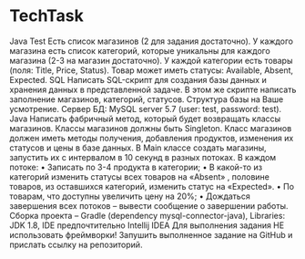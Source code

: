 # TechTask
Java Test
Есть список магазинов (2 для задания достаточно). У каждого магазина есть список категорий, которые
уникальны для каждого магазина (2-3 на магазин достаточно). У каждой категории есть товары (поля: Title,
Price, Status). Товар может иметь статусы: Available, Absent, Expected.
SQL
Написать SQL-скрипт для создания базы данных и хранения данных в представленной задаче. В этом
же скрипте написать заполнение магазинов, категорий, статусов. Структура базы на Ваше усмотрение.
Сервер БД: MySQL server 5.7 (user: test, password: test).
Java
Написать фабричный метод, который будет возвращать классы магазинов. Классы магазинов должны
быть Singleton. Класс магазинов должен иметь методы получения, добавления продуктов, изменения
их статусов и цены в базе данных. В Main классе создать магазины, запустить их с интервалом в 10
секунд в разных потоках.
В каждом потоке:
• Записать по 3-4 продукта в категории;
• В какой-то из категорий изменить статусы всех товаров на «Absent» , половине товаров, из
оставшихся категорий, изменить статус на «Expected».
• По товарам, что доступны увеличить цену на 20%;
• Дождаться завершения всех потоков – вывести сообщение о завершении работы.
Сборка проекта – Gradle (dependency mysql-connector-java), Libraries: JDK 1.8, IDE предпочтительно Intellij IDEA
Для выполнения задания НЕ использовать фреймворки!
Запушить выполненное задание на GitHub и прислать ссылку на репозиторий.


